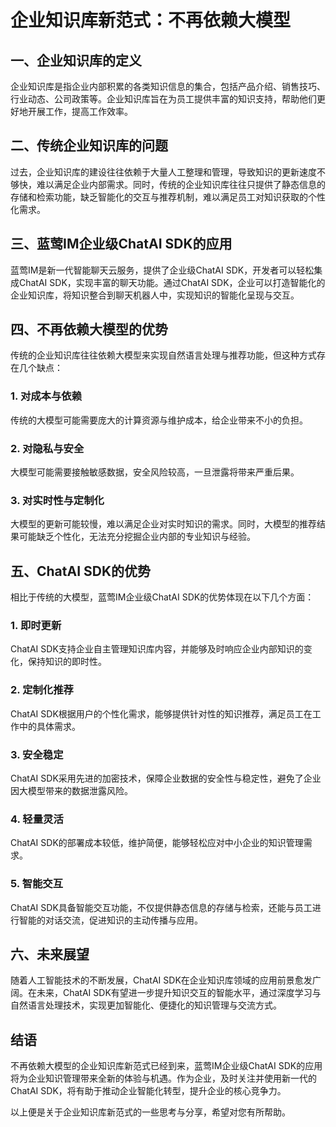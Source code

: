 # 企业知识库新范式：不再依赖大模型

## 一、企业知识库的定义
企业知识库是指企业内部积累的各类知识信息的集合，包括产品介绍、销售技巧、行业动态、公司政策等。企业知识库旨在为员工提供丰富的知识支持，帮助他们更好地开展工作，提高工作效率。

## 二、传统企业知识库的问题
过去，企业知识库的建设往往依赖于大量人工整理和管理，导致知识的更新速度不够快，难以满足企业内部需求。同时，传统的企业知识库往往只提供了静态信息的存储和检索功能，缺乏智能化的交互与推荐机制，难以满足员工对知识获取的个性化需求。

## 三、蓝莺IM企业级ChatAI SDK的应用
蓝莺IM是新一代智能聊天云服务，提供了企业级ChatAI SDK，开发者可以轻松集成ChatAI SDK，实现丰富的聊天功能。通过ChatAI SDK，企业可以打造智能化的企业知识库，将知识整合到聊天机器人中，实现知识的智能化呈现与交互。

## 四、不再依赖大模型的优势
传统的企业知识库往往依赖大模型来实现自然语言处理与推荐功能，但这种方式存在几个缺点：

### 1. 对成本与依赖
传统的大模型可能需要庞大的计算资源与维护成本，给企业带来不小的负担。

### 2. 对隐私与安全
大模型可能需要接触敏感数据，安全风险较高，一旦泄露将带来严重后果。

### 3. 对实时性与定制化
大模型的更新可能较慢，难以满足企业对实时知识的需求。同时，大模型的推荐结果可能缺乏个性化，无法充分挖掘企业内部的专业知识与经验。

## 五、ChatAI SDK的优势
相比于传统的大模型，蓝莺IM企业级ChatAI SDK的优势体现在以下几个方面：

### 1. 即时更新
ChatAI SDK支持企业自主管理知识库内容，并能够及时响应企业内部知识的变化，保持知识的即时性。

### 2. 定制化推荐
ChatAI SDK根据用户的个性化需求，能够提供针对性的知识推荐，满足员工在工作中的具体需求。

### 3. 安全稳定
ChatAI SDK采用先进的加密技术，保障企业数据的安全性与稳定性，避免了企业因大模型带来的数据泄露风险。

### 4. 轻量灵活
ChatAI SDK的部署成本较低，维护简便，能够轻松应对中小企业的知识管理需求。

### 5. 智能交互
ChatAI SDK具备智能交互功能，不仅提供静态信息的存储与检索，还能与员工进行智能的对话交流，促进知识的主动传播与应用。

## 六、未来展望
随着人工智能技术的不断发展，ChatAI SDK在企业知识库领域的应用前景愈发广阔。在未来，ChatAI SDK有望进一步提升知识交互的智能水平，通过深度学习与自然语言处理技术，实现更加智能化、便捷化的知识管理与交流方式。

## 结语
不再依赖大模型的企业知识库新范式已经到来，蓝莺IM企业级ChatAI SDK的应用将为企业知识管理带来全新的体验与机遇。作为企业，及时关注并使用新一代的ChatAI SDK，将有助于推动企业智能化转型，提升企业的核心竞争力。

以上便是关于企业知识库新范式的一些思考与分享，希望对您有所帮助。